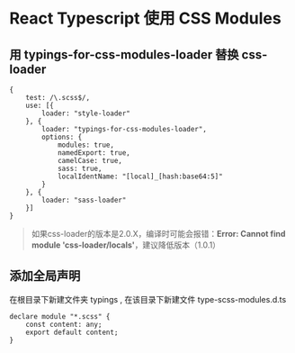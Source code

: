 # React Typescript 使用 CSS Modules

## 用 typings-for-css-modules-loader 替换 css-loader
```
{
	test: /\.scss$/,
	use: [{
		loader: "style-loader"
	}, {
		loader: "typings-for-css-modules-loader",
		options: {
			modules: true,
			namedExport: true,
			camelCase: true,
			sass: true,
			localIdentName: "[local]_[hash:base64:5]"
		}
	}, {
		loader: "sass-loader"
	}]
}
```
> 如果css-loader的版本是2.0.X，编译时可能会报错：**Error: Cannot find module 'css-loader/locals'**，建议降低版本（1.0.1）

## 添加全局声明
在根目录下新建文件夹 typings , 在该目录下新建文件 type-scss-modules.d.ts
```
declare module "*.scss" {
	const content: any;
	export default content;
}
```
